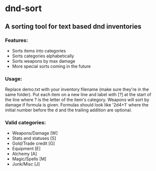 # dnd-sort

## A sorting tool for text based dnd inventories

### Features:

* Sorts items into categories
* Sorts categories alphabetically
* Sorts weapons by max damage
* More special sorts coming in the future

### Usage:

Replace demo.txt with your inventory filename (make sure they're in the same folder). Put each item on a new line and
label with [?] at the start of the line where ? is the letter of the item's category. Weapons will sort by damage if formula is given. Formulas should look like '2d4+1' where the initial number before the d and the trailing addition are optional.

### Valid categories:

* Weapons/Damage [W]
* Stats and statuses [S]
* Gold/Trade credit [G]
* Equipment [E]
* Alchemy [A]
* Magic/Spells [M]
* Junk/Misc [J]